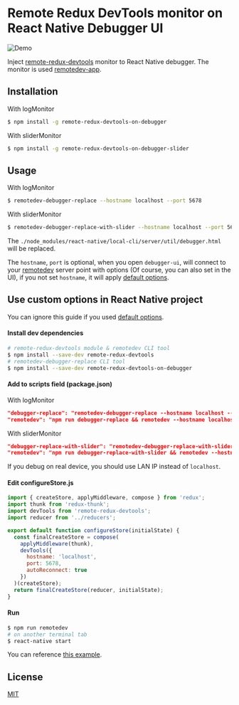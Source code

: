 # Remote Redux DevTools monitor on React Native Debugger UI

![Demo](demo.gif)

Inject [remote-redux-devtools](https://github.com/zalmoxisus/remote-redux-devtools) monitor to React Native debugger. The monitor is used [remotedev-app](https://github.com/zalmoxisus/remotedev-app).

## Installation

With logMonitor
```bash
$ npm install -g remote-redux-devtools-on-debugger
```
With sliderMonitor
```bash
$ npm install -g remote-redux-devtools-on-debugger-slider
```

## Usage

With logMonitor
```bash
$ remotedev-debugger-replace --hostname localhost --port 5678
```
With sliderMonitor
```bash
$ remotedev-debugger-replace-with-slider --hostname localhost --port 5678
```

The `./node_modules/react-native/local-cli/server/util/debugger.html` will be replaced.

The `hostname`, `port` is optional, when you open `debugger-ui`, will connect to your [remotedev](https://github.com/zalmoxisus/remote-redux-devtools/blob/master/bin/remotedev.js) server point with options (Of course, you can also set in the UI), if you not set `hostname`, it will apply [default options](https://github.com/zalmoxisus/remotedev-app/blob/master/src/app/constants/socketOptions.js).

## Use custom options in React Native project

You can ignore this guide if you used [default options](https://github.com/zalmoxisus/remotedev-app/blob/master/src/app/constants/socketOptions.js).

#### Install dev dependencies

```bash
# remote-redux-devtools module & remotedev CLI tool
$ npm install --save-dev remote-redux-devtools
# remotedev-debugger-replace CLI tool
$ npm install --save-dev remote-redux-devtools-on-debugger
```

#### Add to scripts field (package.json)

With logMonitor
```json
"debugger-replace": "remotedev-debugger-replace --hostname localhost --port 5678",
"remotedev": "npm run debugger-replace && remotedev --hostname localhost --port 5678",
```
With sliderMonitor
```json
"debugger-replace-with-slider": "remotedev-debugger-replace-with-slider --hostname localhost --port 5678",
"remotedev": "npm run debugger-replace-with-slider && remotedev --hostname localhost --port 5678",
```

If you debug on real device, you should use LAN IP instead of `localhost`.

#### Edit configureStore.js

```js
import { createStore, applyMiddleware, compose } from 'redux';
import thunk from 'redux-thunk';
import devTools from 'remote-redux-devtools';
import reducer from '../reducers';

export default function configureStore(initialState) {
  const finalCreateStore = compose(
    applyMiddleware(thunk),
    devTools({
      hostname: 'localhost',
      port: 5678,
      autoReconnect: true
    })
  )(createStore);
  return finalCreateStore(reducer, initialState);
}
```

#### Run

```bash
$ npm run remotedev
# on another terminal tab
$ react-native start
```

You can reference [this example](https://github.com/jhen0409/react-native-boilerplate/blob/master/package.json).

## License

[MIT](LICENSE)
